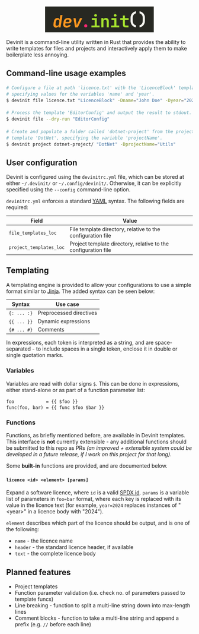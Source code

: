 <p align=center>
    <img src="resources/logo.svg" height=70>
</p>

Devinit is a command-line utility written in Rust that provides the ability to write templates for files and projects and interactively apply them to
make boilerplate less annoying.


## Command-line usage examples

```bash
# Configure a file at path 'licence.txt' with the 'LicenceBlock' template,
# specifying values for the variables 'name' and 'year'.
$ devinit file licence.txt "LicenceBlock" -Dname="John Doe" -Dyear="2024"

# Process the template 'EditorConfig' and output the result to stdout.
$ devinit file --dry-run "EditorConfig"

# Create and populate a folder called 'dotnet-project' from the project
# template 'DotNet', specifying the variable 'projectName'.
$ devinit project dotnet-project/ "DotNet" -DprojectName="Utils"
```


## User configuration

Devinit is configured using the `devinitrc.yml` file, which can be stored at either `~/.devinit/` or `~/.config/devinit/`. Otherwise, it can be
explicitly specified using the `--config` command-line option.

`devinitrc.yml` enforces a standard [YAML](https://yaml.org/) syntax. The following fields are required:

| Field                   | Value                                                          |
|-------------------------|----------------------------------------------------------------|
| `file_templates_loc`    | File template directory, relative to the configuration file    |
| `project_templates_loc` | Project template directory, relative to the configuration file |


## Templating

A templating engine is provided to allow your configurations to use a simple format similar to [Jinja](https://jinja.palletsprojects.com/en/3.1.x/).
The added syntax can be seen below:

| Syntax      | Use case                         |
|-------------|----------------------------------|
| `{: ... :}` | Preprocessed directives          |
| `{{ ... }}` | Dynamic expressions              |
| `{# ... #}` | Comments                         |

In expressions, each token is interpreted as a string, and are space-separated - to include spaces in a single token, enclose it in double or single
quotation marks.


### Variables

Variables are read with dollar signs `$`. This can be done in expressions, either stand-alone or as part of a function parameter list:
```
foo            = {{ $foo }}
func(foo, bar) = {{ func $foo $bar }}
```


### Functions

Functions, as briefly mentioned before, are available in Devinit templates. This interface is **not** currently extensible - any additional functions
should be submitted to this repo as PRs *(an improved + extensible system could be developed in a future release, if I work on this project for
that long)*.

Some **built-in** functions are provided, and are documented below.


#### `licence <id> <element> [params]`

Expand a software licence, where `id` is a valid [SPDX id](https://spdx.org/licenses/). `params` is a variable list of parameters in `foo=bar` format,
where each key is replaced with its value in the licence text (for example, `year=2024` replaces instances of "\<year\>" in a licence body with
"2024").

`element` describes which part of the licence should be output, and is one of the following:
 - `name` - the licence name
 - `header` - the standard licence header, if available
 - `text` - the complete licence body


## Planned features

 - Project templates
 - Function parameter validation (i.e. check no. of parameters passed to template funcs)
 - Line breaking - function to split a multi-line string down into max-length lines
 - Comment blocks - function to take a multi-line string and append a prefix (e.g. `//` before each line)
